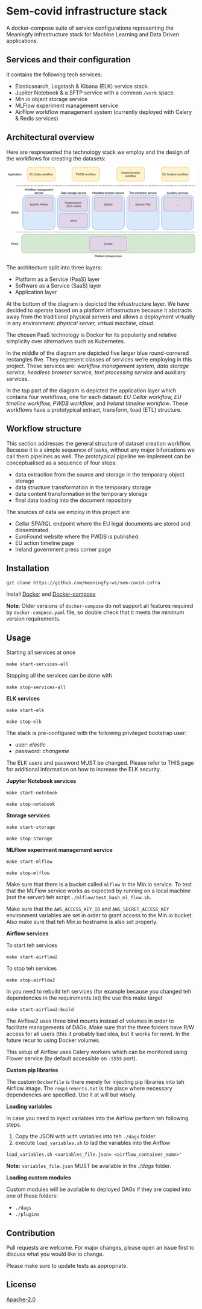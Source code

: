 # Sem-covid infrastructure stack

A docker-compose suite of service configurations representing the Meaningfy
infrastructure stack for Machine Learning and Data Driven applications.


## Services and their configuration

It contains the following tech services:
- Elasticsearch, Logstash & Kibana (ELK) service stack.
- Jupiter Notebook & a SFTP service with a common `/work` space.
- Min.io object storage service
- MLFlow experiment management service
- AirFlow workflow management system (currently deployed with Celery & Redis services)


## Architectural overview

Here are respresented the technology stack we employ and the design of the
workflows for creating the datasets:

![image](export.png)

The architecture split into three layers:
- Platform as a Service (PaaS) layer
- Software as a Service (SaaS) layer
- Application layer

At the bottom of the diagram is depicted the infrastructure layer. We have
decided to operate based on a platform infrastructure because it abstracts
away from the traditional physical servers and allows a deployment virtually
in any environment: *physical server, virtual machine, cloud*.

The chosen PaaS technology is Docker for its popularity and relative simplicity
over alternatives such as Kubernetes.

In the middle of the diagram are depicted five larger blue round-cornered
rectangles five. They represent classes of services we’re employing in this
project. These services are: *workflow management system, data storage service, headless browser service, text processing service* and auxiliary services.

In the top part of the diagram is depicted the application layer which contains
four workflows, one for each dataset: *EU Cellar workflow, EU timeline workflow, PWDB workflow*,
and *Ireland timeline workflow*. These workflows have a prototypical extract,
transform, toad (ETL) structure.

## Workflow structure

This section addresses the general structure of dataset creation workflow.
Because it is a simple sequence of tasks, without any major bifurcations we call
them pipelines as well. The prototypical pipeline we implement  can be
conceptualised as a sequence of four steps:

- data extraction from the source and storage in the temporary object storage
- data structure transformation in the temporary storage
- data content transformation in the temporary storage
- final data loading into the document repository

The sources of data we employ in this project are:

- Cellar SPARQL endpoint where the EU legal documents are stored and disseminated.
- EuroFound website where the PWDB is published.
- EU action timeline page
- Ireland government press corner page

## Installation
```
git clone https://github.com/meaningfy-ws/sem-covid-infra
```

Install [Docker](https://docs.docker.com/engine/install/) and
[Docker-compose](https://docs.docker.com/compose/install/)

**Note**: Older versions of `docker-compose` do not support all features
required by `docker-compose.yaml` file, so double check that it meets the
minimum version requirements.

## Usage

Starting all services at once

```
make start-services-all
```

Stopping all the services can be done with
```
make stop-services-all
```
**ELK services**
```
make start-elk
```
```
make stop-elk
```

The stack is pre-configured with the following privileged bootstrap user:
- user: *elastic*
- password: *changeme*

The ELK users and password MUST be changed. Please refer to THIS page for
additional information on how to increase the ELK security.

**Jupyter Notebook services**
```
make start-notebook
```
```
make stop-notebook
```

**Storage services**
```
make start-storage
```
```
make stop-storage
```

**MLFlow experiment management service**
```
make start-mlflow
```
```
make stop-mlflow
```

Make sure that there is a bucket called `mlflow` in the Min.io service.
To test that the MLFlow service works as expected by running on a local machine
(not the server) teh script `./mlflow/test_bash_ml_flow.sh`.

Make sure that the `AWS_ACCESS_KEY_ID` and `AWS_SECRET_ACCESS_KEY` environment
variables are set in order to grant access to the Min.io bucket. Also make sure
that teh Min.io hostname is also set properly.

**Airflow services**

To start teh services
```
make start-airflow2
```
To stop teh services
```
make stop-airflow2
```

In you need to rebuild teh services (for example because you changed teh
dependencies in the requirements.txt) the use this make target
```
make start-airflow2-build
```

The Airflow2 uses three bind mounts instead of volumes in order to facilitate
managements of DAGs. Make sure that the three folders have R/W access for all
users (this it probably bad idea, but it works for now). In the future recur to
using Docker volumes.

This setup of Airflow uses Celery workers which can be monitored using Flower
service (by default accessible on `:5555` port).

**Custom pip libraries**

The custom `Dockerfile` is there merely for injecting pip libraries into
teh Airflow image. The `requirements.txt` is the place where necessary
dependencies are specified. Use it at will but wisely.

**Loading variables**

In case you need to inject variables into the Airflow perform teh following steps.
1. Copy the JSON with with variables into teh `./dags` folder
2. execute `load_variables.sh` to lad the variables into the Airflow

```
load_variables.sh <variables_file.json> <airflow_container_name>"
```

**Note:** `variables_file.json` MUST be available in the *./dags* folder.

**Loading custom modules**


Custom modules will be available to deployed DAGs if they are copied into one
of these folders:

- `./dags`
- `./plugins`


## Contribution

Pull requests are welcome. For major changes, please open an issue first to discuss what you would like to change.

Please make sure to update tests as appropriate.

## License

[Apache-2.0](https://www.apache.org/licenses/LICENSE-2.0.html)
